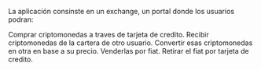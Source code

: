 La aplicación consinste en un exchange, un portal donde los usuarios podran:

Comprar criptomonedas a traves de tarjeta de credito.
Recibir criptomonedas de la cartera de otro usuario.
Convertir esas criptomonedas en otra en base a su precio.
Venderlas por fiat.
Retirar el fiat por tarjeta de credito.



